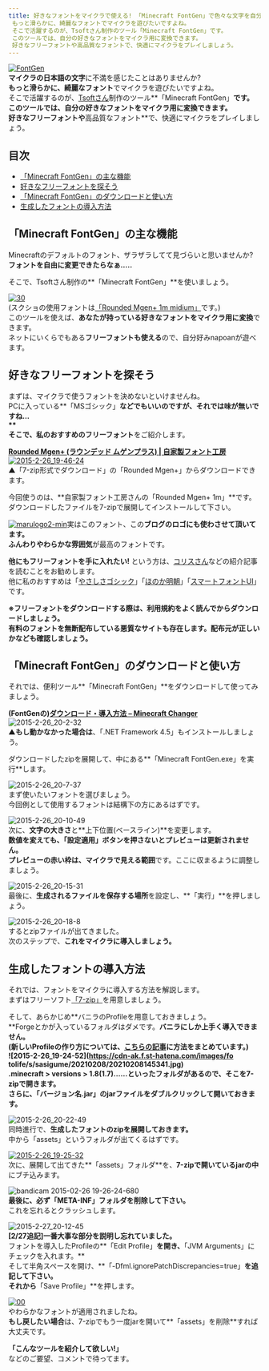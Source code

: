 ```yaml
---
title: 好きなフォントをマイクラで使える! 「Minecraft FontGen」で色々な文字を自分好みにしよう
 もっと滑らかに、綺麗なフォントでマイクラを遊びたいですよね。
 そこで活躍するのが、Tsoftさん制作のツール「Minecraft FontGen」です。
 このツールでは、自分の好きなフォントをマイクラ用に変換できます。
 好きなフリーフォントや高品質なフォントで、快適にマイクラをプレイしましょう。
---
```


[![FontGen](https://cdn-ak.f.st-hatena.com/images/fotolife/s/sasigume/20210208/20210208125815.png)](#0/e/0e99b231.png "FontGen")  
**マイクラの日本語の文字**に不満を感じたことはありませんか?  
**もっと滑らかに、綺麗なフォント**でマイクラを遊びたいですよね。  
そこで活躍するのが、[Tsoftさん](https://twitter.com/tsoft_lab)制作のツール**「Minecraft FontGen」**です。  
このツールでは、**自分の好きなフォントをマイクラ用に変換**できます。  
**好きなフリーフォント**や**高品質なフォント**で、快適にマイクラをプレイしましょう。

## 目次

*   [「Minecraft FontGen」の主な機能](#what)
*   [好きなフリーフォントを探そう](#search-fonts)
*   [「Minecraft FontGen」のダウンロードと使い方](#dl-and-use)
*   [生成したフォントの導入方法](#install)

## 「Minecraft FontGen」の主な機能

Minecraftのデフォルトのフォント、ザラザラしてて見づらいと思いませんか?  
**フォントを自由に変更できたらなぁ…..**

そこで、Tsoftさん制作の**「Minecraft FontGen」**を使いましょう。

[![30](https://cdn-ak.f.st-hatena.com/images/fotolife/s/sasigume/20210208/20210208153852.png)](#a/b/abeecf7b.png "30")  
(スクショの使用フォントは[「Rounded Mgen+ 1m midium」](http://jikasei.me/font/rounded-mgenplus/)です。)  
このツールを使えば、**あなたが持っている好きなフォントをマイクラ用に変換**できます。  
ネットにいくらでもある**フリーフォントも使える**ので、自分好みnapoanが遊べます。

## 好きなフリーフォントを探そう

まずは、マイクラで使うフォントを決めないといけませんね。  
PCに入っている**「MSゴシック」**などでもいいのですが、**それでは味が無いですね…  
**  
そこで、私の**おすすめのフリーフォント**をご紹介します。

**[Rounded Mgen+ (ラウンデッド ムゲンプラス) | 自家製フォント工房](http://jikasei.me/font/rounded-mgenplus/)**  
[![2015-2-26_19-46-24](https://cdn-ak.f.st-hatena.com/images/fotolife/s/sasigume/20210208/20210208161221.jpg)](#c/d/cd0f721c.jpg "2015-2-26_19-46-24")  
▲「7-zip形式でダウンロード」の「Rounded Mgen+」からダウンロードできます。

今回使うのは、**自家製フォント工房さんの「Rounded Mgen+ 1m」**です。  
ダウンロードしたファイルを7-zipで展開してインストールして下さい。

[![marulogo2-min](https://cdn-ak.f.st-hatena.com/images/fotolife/s/sasigume/20210208/20210208144348.png)](#7/7/772d9cdb.png "marulogo2-min")実はこのフォント、この**ブログのロゴにも使わさせて頂いてます。**  
**ふんわりやわらかな雰囲気**が最高のフォントです。

**他にもフリーフォントを手に入れたい!** という方は、[コリスさん](http://coliss.com/)などの紹介記事を読むことをお勧めします。  
他に私のおすすめは「[やさしさゴシック](http://www.fontna.com/blog/379/)」「[ほのか明朝](http://font.gloomy.jp/honoka-mincho-dl.html)」「[スマートフォントUI](http://www.flopdesign.com/freefont/smartfont.html)」です。

**※フリーフォントをダウンロードする際は、利用規約をよく読んでからダウンロードしましょう。  
有料のフォントを無断配布している悪質なサイトも存在します。配布元が正しいかなども確認しましょう。**

## 「Minecraft FontGen」のダウンロードと使い方

それでは、便利ツール**「Minecraft FontGen」**をダウンロードして使ってみましょう。

**(FontGenの)[ダウンロード・導入方法 – Minecraft Changer](http://mcc.mcsv.jp/FontGen/Download)**  
![2015-2-26_20-2-32](https://cdn-ak.f.st-hatena.com/images/fotolife/s/sasigume/20210208/20210208152433.jpg)  
▲**もし動かなかった場合は**、「.NET Framework 4.5」もインストールしましょう。

ダウンロードしたzipを展開して、中にある**「Minecraft FontGen.exe」を実行**します。

![2015-2-26_20-7-37](https://cdn-ak.f.st-hatena.com/images/fotolife/s/sasigume/20210208/20210208130858.jpg)  
まず使いたいフォントを選びましょう。  
今回例として使用するフォントは結構下の方にあるはずです。

![2015-2-26_20-10-49](https://cdn-ak.f.st-hatena.com/images/fotolife/s/sasigume/20210208/20210208164609.jpg)  
次に、**文字の大きさ**と**上下位置(ベースライン)**を変更します。  
**数値を変えても、「設定適用」ボタンを押さないとプレビューは更新されません。**  
**プレビューの赤い枠は、マイクラで見える範囲**です。ここに収まるように調整しましょう。

![2015-2-26_20-15-31](https://cdn-ak.f.st-hatena.com/images/fotolife/s/sasigume/20210208/20210208180611.jpg)  
最後に、**生成されるファイルを保存する場所**を設定し、**「実行」**を押しましょう。

![2015-2-26_20-18-8](https://cdn-ak.f.st-hatena.com/images/fotolife/s/sasigume/20210208/20210208155854.jpg)  
するとzipファイルが出てきました。  
次のステップで、**これをマイクラに導入しましょう。**

## 生成したフォントの導入方法

それでは、フォントをマイクラに導入する方法を解説します。  
まずはフリーソフト[「7-zip」](http://sevenzip.sourceforge.jp/)を用意しましょう。

そして、あらかじめ**バニラのProfileを用意しておきましょう。  
**Forgeとかが入っているフォルダはダメです。**バニラにしか上手く導入できません。  
**(新しいProfileの作り方については、[こちらの記事](/42200928/#intojar)に方法をまとめています。)  
![2015-2-26_19-24-52](https://cdn-ak.f.st-hatena.com/images/fo
tolife/s/sasigume/20210208/20210208145341.jpg)  
**.minecraft > versions > 1.8(1.7)……**といったフォルダがあるので、**そこを7-zipで開きます。**  
さらに、**「バージョン名.jar」のjarファイル**を**ダブルクリックして開いておきます。**

![2015-2-26_20-22-49](https://cdn-ak.f.st-hatena.com/images/fotolife/s/sasigume/20210208/20210208162212.jpg)  
同時進行で、**生成したフォントのzipを展開しておきます。**  
中から「assets」というフォルダが出てくるはずです。

[![2015-2-26_19-25-32](https://cdn-ak.f.st-hatena.com/images/fotolife/s/sasigume/20210208/20210208153848.jpg)](#a/b/abee381e.jpg "2015-2-26_19-25-32")  
次に、展開して出てきた**「assets」フォルダ**を、**7-zipで開いているjarの中**にブチ込みます。

![bandicam 2015-02-26 19-26-24-680](https://cdn-ak.f.st-hatena.com/images/fotolife/s/sasigume/20210208/20210208155426.jpg)  
**最後に、必ず「META-INF」フォルダを削除して下さい。**  
これを忘れるとクラッシュします。 

![2015-2-27_20-12-45](https://cdn-ak.f.st-hatena.com/images/fotolife/s/sasigume/20210208/20210208151609.jpg)  
**\[2/27追記\]一番大事な部分を説明し忘れていました。**  
フォントを導入したProfileの**「Edit Profile」**を開き、**「JVM Arguments」にチェックを入れます。**  
そして半角スペースを開け、**「-Dfml.ignorePatchDiscrepancies=true」**を追記して下さい。  
それから**「Save Profile」**を押します。

[![00](https://cdn-ak.f.st-hatena.com/images/fotolife/s/sasigume/20210208/20210208083338.png)](#3/2/32613221.png "00")  
やわらかなフォントが適用されましたね。  
**もし戻したい場合**は、7-zipでもう一度jarを開いて**「assets」を削除**すれば大丈夫です。

**「こんなツールを紹介して欲しい!」**  
などのご要望、コメントで待ってます。
